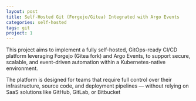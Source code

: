 ```yaml
---
layout: post
title: Self-Hosted Git (Forgejo/Gitea) Integrated with Argo Events
categories: self-hosted
tags: git
project: 1
---
```


<!--more-->

This project aims to implement a fully self-hosted, GitOps-ready CI/CD platform leveraging Forgejo (Gitea fork) and Argo Events, to support secure, scalable, and event-driven automation within a Kubernetes-native environment.

The platform is designed for teams that require full control over their infrastructure, source code, and deployment pipelines — without relying on SaaS solutions like GitHub, GitLab, or Bitbucket